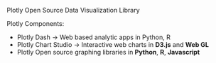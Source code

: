 Plotly Open Source Data Visualization Library

Plotly Components:
- Plotly Dash -> Web based analytic apps in Python, R
- Plotly Chart Studio -> Interactive web charts in **D3.js** and **Web GL**
- Plotly Open source graphing libraries in **Python**, **R**, **Javascript**
